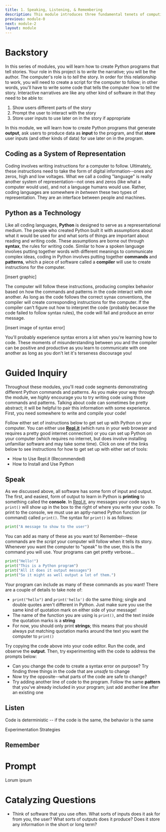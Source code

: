 ```yaml
---
title: 1. Speaking, Listening, & Remembering
description: This module introduces three fundamental tenets of computing--input, output, and storage. Every computing device or piece of software that you use can do these three things, and so our interactive narratives will need to as well. In practice, we will use these three things to create software that can **speak**, **listen**, and **remember** past exchanges with the reader/user.
previous: module-0
next: module-2
layout: module
---
```


<script>
    import Callout from "$lib/components/Callout.svelte";
</script>

# Backstory

In this series of modules, you will learn how to create Python programs that tell stories. Your role in this project is to *write* the narrative; you will be the author. The computer's role is to *tell* the story. In order for this relationship to work, you will need to create a script for the computer to follow; in other words, you'll have to write some code that tells the computer how to tell the story. Interactive narratives are like any other kind of software in that they need to be able to:

1. Show users different parts of the story
2. Prompt the user to interact with the story
3. Store user inputs to use later on in the story if appropriate

In this module, we will learn how to create Python programs that generate **output**, ask users to produce data as **input** to the program, and that **store** user inputs (and other kinds of data) for use later on in the program.

## Coding as a System of Representation

Coding involves writing instructions for a computer to follow. Ultimately, these instructions need to take the form of digital information--ones and zeros, high and low voltages. What we call a coding "language" is really another system of representation--not ones and zeros (like what a computer would use), and not a language humans would use. Rather, coding languages are somewhere *in between* these two types of representation. They are an interface between people and machines.

## Python as a Technology

Like all coding languages, **Python** is designed to serve as a representational medium. The people who created Python built it with assumptions about what it would be used for and what sorts of things are important about reading and writing code. These assumptions are borne out through **syntax**, the rules for writing code. Similar to how a spoken language involves putting together words with different meanings to communicate complex ideas, coding in Python involves putting together **commands** and **patterns**, which a piece of software called a **compiler** will use to create instructions for the computer.

[insert graphic]

The computer will follow these instructions, producing complex behavior based on how the commands and patterns in the code interact with one another. As long as the code follows the correct synax conventions, the compiler will create corresponding instructions for the computer. If the compiler can't figure out how to interpret the code (probably because the code failed to follow syntax rules), the code will fail and produce an error message.

[insert image of syntax error]

You'll probably experience syntax errors a lot when you're learning how to code. These moments of misunderstanding between you and the compiler can be positive and productive as you learn to communicate with one another as long as you don't let it's terseness discourage you!

# Guided Inquiry

Throughout these modules, you'll read code segments demonstrating different Python commands and patterns. As you make your way through the module, we *highly* encourage you to try writing code using those commands and patterns. Talking about code can sometimes be pretty abstract; it will be helpful to pair this information with some experience. First, you need somewhere to write and compile your code!

Follow either set of instructions below to get set up with Python on your computer. You can either use **[Repl.it]()** (which runs in your web browser and requires a pretty good internet connection) or you can set up Python on your computer (which requires no internet, but does involve installing unfamiliar software and may take some time). Click on one of the links below to see instructions for how to get set up with either set of tools:

* How to Use Repl.it (Recommended)
* How to Install and Use Python

## Speak

As we discussed above, all software has some form of input and output. The first, and easiest, form of output to learn in Python is **printing** to something called the **console**. In [Repl.it](), any messages your code says to `print()` will show up in the box to the right of where you write your code. To print to the console, we must use an aptly-named Python function (or command) called `print()`. The syntax for `print()` is as follows:

```python
print("A message to show to the user")
```

You can add as many of these as you want to! Remember--these commands are the *script* your computer will follow when it tells its story. Whenever you want the computer to "speak" to the user, this is the command you will use. Your programs can get pretty verbose...

```python
print("Hello!")
print("This is a Python program")
print("All it does it output messages")
print("So it might as well output a lot of them.")
```

Your program can include as many of these commands as you want! There are a couple of details to take note of:

* `print("hello")` and `print('hello')` do the same thing; single and double quotes aren't different in Python. Just make sure you use the same kind of quotation mark on either side of your message!
* The name of the function you are using is `print()`, and the text inside the quotation marks is a **string**
* For now, you should only print **strings**; this means that you should always put matching quotation marks around the text you want the computer to `print()`

<Callout title="Try It!">

Try copying the code above into your code editor. Run the code, and observe the **output**. Then, try experimenting with the code to address the prompts below:

* Can you change the code to create a syntax error on purpose? Try finding three things in the code that are *unsafe* to change
* Now try the opposite--what parts of the code are safe to change?
* Try adding another line of code to the program. Follow the same **pattern** that you've already included in your program; just add another line after an existing one

</Callout>

## Listen

Code is deterministic -- if the code is the same, the behavior is the same

Experimentation Strategies

## Remember

# Prompt

Lorum ipsum

# Catalyzing Questions

* Think of software that you use often. What sorts of inputs does it ask for from you, the user? What sorts of outputs does it produce? Does it store any information in the short or long term?
